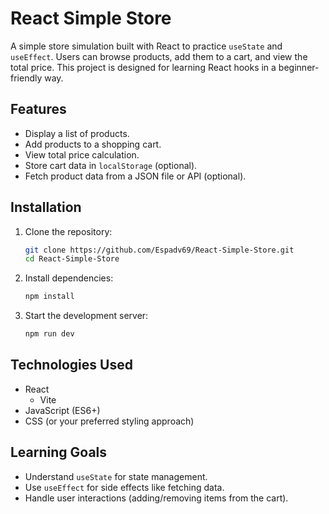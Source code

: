 # React Simple Store

A simple store simulation built with React to practice `useState` and `useEffect`. Users can browse products, add them to a cart, and view the total price. This project is designed for learning React hooks in a beginner-friendly way.

## Features
- Display a list of products.
- Add products to a shopping cart.
- View total price calculation.
- Store cart data in `localStorage` (optional).
- Fetch product data from a JSON file or API (optional).

## Installation

1. Clone the repository:
   ```sh
   git clone https://github.com/Espadv69/React-Simple-Store.git
   cd React-Simple-Store
   ```
2. Install dependencies:
   ```sh
   npm install
   ```
3. Start the development server:
   ```sh
   npm run dev
   ```

## Technologies Used
- React
  - Vite
- JavaScript (ES6+)
- CSS (or your preferred styling approach)

## Learning Goals
- Understand `useState` for state management.
- Use `useEffect` for side effects like fetching data.
- Handle user interactions (adding/removing items from the cart).
